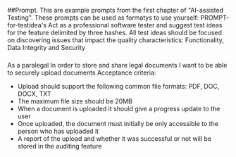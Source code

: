 ##Prompt.
This are example prompts from the first chapter of "AI-assisted Testing". These prompts can be used as formatys to use yourself:
PROMPT-for-testidea's
Act as a professional software tester and suggest test ideas for the feature delimited
by three hashes. All test ideas should be focused on discovering issues that impact the
quality characteristics: Functionality, Data Integrity and Security
###
As a paralegal
In order to store and share legal documents
I want to be able to securely upload documents
Acceptance criteria:
* Upload should support the following common file formats: PDF, DOC, DOCX, TXT
* The maximum file size should be 20MB
* When a document is uploaded it should give a progress update to the user
* Once uploaded, the document must initially be only accessible to the person who has
uploaded it
* A report of the upload and whether it was successful or not will be stored in the
auditing feature
###
